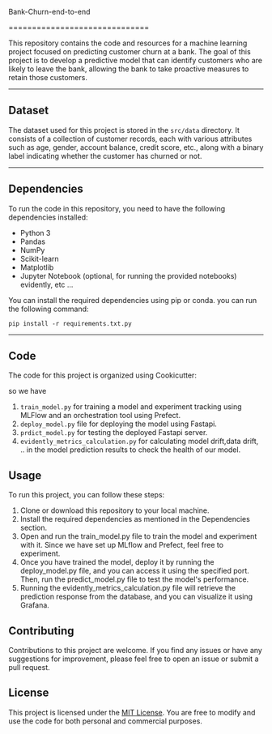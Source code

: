 Bank-Churn-end-to-end

==============================

This repository contains the code and resources for a machine learning project focused on predicting customer churn at a bank.
The goal of this project is to develop a predictive model that can identify customers who are likely to leave the bank, allowing the bank to take proactive measures to retain those customers.


------------
## Dataset

The dataset used for this project is stored in the  `src/data` directory. It consists of a collection of customer records, each with various attributes such as age, gender, account balance, credit score, etc., along with a binary label indicating whether the customer has churned or not.
   

--------

## Dependencies

To run the code in this repository, you need to have the following dependencies installed:

- Python 3
- Pandas
- NumPy
- Scikit-learn
- Matplotlib
- Jupyter Notebook (optional, for running the provided notebooks)
evidently, etc ...

You can install the required dependencies using pip or conda.  you can run the following command:

`pip install -r requirements.txt.py`

---
## Code

The code for this project is organized using Cookicutter:

so we have 
1. `train_model.py` for training a model and experiment tracking using MLFlow and an orchestration tool using Prefect.
2. `deploy_model.py` file for deploying the model using Fastapi.
3. `prdict_model.py` for testing the deployed Fastapi server.
4.  `evidently_metrics_calculation.py` for calculating model drift,data drift, .. in the model prediction results to check the health of our model.

## Usage

To run this project, you can follow these steps:

1. Clone or download this repository to your local machine.
2. Install the required dependencies as mentioned in the Dependencies section.
3. Open and run the train_model.py file to train the model and experiment with it. Since we have set up MLflow and Prefect, feel free to experiment.
4. Once you have trained the model, deploy it by running the deploy_model.py file, and you can access it using the specified port. Then, run the predict_model.py file to test the model's performance.
5. Running the evidently_metrics_calculation.py file will retrieve the prediction response from the database, and you can visualize it using Grafana.

## Contributing

Contributions to this project are welcome. If you find any issues or have any suggestions for improvement, please feel free to open an issue or submit a pull request.

## License

This project is licensed under the [MIT License](LICENSE). You are free to modify and use the code for both personal and commercial purposes.




